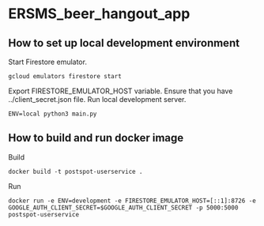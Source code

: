 # ERSMS_beer_hangout_app
## How to set up local development environment
Start Firestore emulator.
```
gcloud emulators firestore start
```
Export FIRESTORE_EMULATOR_HOST variable.
Ensure that you have ../client_secret.json file.
Run local development server.
```
ENV=local python3 main.py
```
## How to build and run docker image
Build
```
docker build -t postspot-userservice .
```
Run
```
docker run -e ENV=development -e FIRESTORE_EMULATOR_HOST=[::1]:8726 -e GOOGLE_AUTH_CLIENT_SECRET=$GOOGLE_AUTH_CLIENT_SECRET -p 5000:5000 postspot-userservice
```